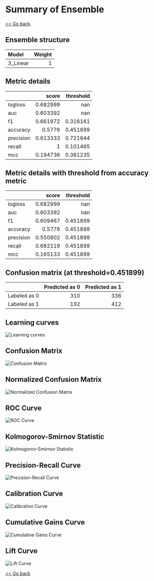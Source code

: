 # Summary of Ensemble

[<< Go back](../README.md)

## Ensemble structure

| Model    |   Weight |
|:---------|---------:|
| 3_Linear |        1 |

## Metric details

|           |    score |   threshold |
|:----------|---------:|------------:|
| logloss   | 0.682999 |  nan        |
| auc       | 0.603392 |  nan        |
| f1        | 0.661972 |    0.316161 |
| accuracy  | 0.5776   |    0.451899 |
| precision | 0.613333 |    0.721944 |
| recall    | 1        |    0.101465 |
| mcc       | 0.194736 |    0.381235 |

## Metric details with threshold from accuracy metric

|           |    score |   threshold |
|:----------|---------:|------------:|
| logloss   | 0.682999 |  nan        |
| auc       | 0.603392 |  nan        |
| f1        | 0.609467 |    0.451899 |
| accuracy  | 0.5776   |    0.451899 |
| precision | 0.550802 |    0.451899 |
| recall    | 0.682119 |    0.451899 |
| mcc       | 0.165133 |    0.451899 |

## Confusion matrix (at threshold=0.451899)

|              |   Predicted as 0 |   Predicted as 1 |
|:-------------|-----------------:|-----------------:|
| Labeled as 0 |              310 |              336 |
| Labeled as 1 |              192 |              412 |

## Learning curves

![Learning curves](learning_curves.png)

## Confusion Matrix

![Confusion Matrix](confusion_matrix.png)

## Normalized Confusion Matrix

![Normalized Confusion Matrix](confusion_matrix_normalized.png)

## ROC Curve

![ROC Curve](roc_curve.png)

## Kolmogorov-Smirnov Statistic

![Kolmogorov-Smirnov Statistic](ks_statistic.png)

## Precision-Recall Curve

![Precision-Recall Curve](precision_recall_curve.png)

## Calibration Curve

![Calibration Curve](calibration_curve_curve.png)

## Cumulative Gains Curve

![Cumulative Gains Curve](cumulative_gains_curve.png)

## Lift Curve

![Lift Curve](lift_curve.png)

[<< Go back](../README.md)
